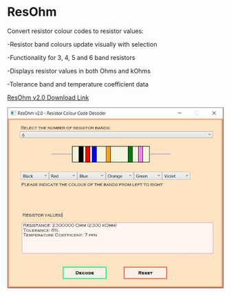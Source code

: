 # ResOhm

Convert resistor colour codes to resistor values: 

-Resistor band colours update visually with selection

-Functionality for 3, 4, 5 and 6 band resistors

-Displays resistor values in both Ohms and kOhms

-Tolerance band and temperature coefficient data 

[ResOhm v2.0 Download Link](https://github.com/martinlai/ResOhm/raw/master/ResOhm/ResOhm.exe)

![ResOhm v2.0](/ResOhm/ResOhm.JPG?raw=true)




